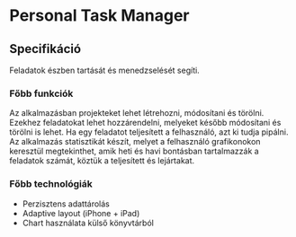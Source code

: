 # Personal Task Manager

## Specifikáció
Feladatok észben tartását és menedzselését segíti. 

### Főbb funkciók
Az alkalmazásban projekteket lehet létrehozni, módosítani és törölni. Ezekhez feladatokat lehet hozzárendelni, melyeket később módosítani és törölni is lehet. Ha egy feladatot teljesített a felhasználó, azt ki tudja pipálni.
Az alkalmazás statisztikát készít, melyet a felhasználó grafikonokon keresztül megtekinthet, amik heti és havi bontásban tartalmazzák a feladatok számát, köztük a teljesített és lejártakat.

### Főbb technológiák
* Perzisztens adattárolás
* Adaptive layout (iPhone + iPad)
* Chart használata külső könyvtárból
